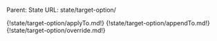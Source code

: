 Parent: State
URL: state/target-option/

{!state/target-option/applyTo.md!}
{!state/target-option/appendTo.md!}
{!state/target-option/override.md!}

